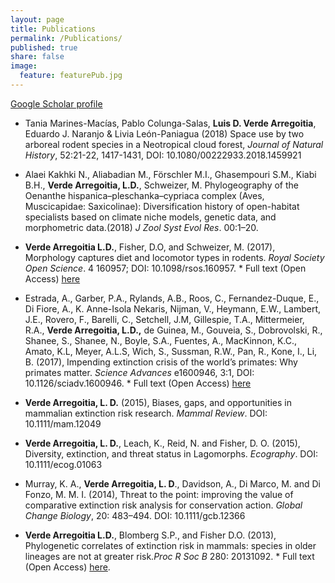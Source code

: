 ```yaml
---
layout: page
title: Publications
permalink: /Publications/
published: true
share: false
image: 
  feature: featurePub.jpg
---
```


[Google Scholar profile](https://scholar.google.com.au/citations?user=Ii0dP6kAAAAJ&hl=en)

+ Tania Marines-Macías, Pablo Colunga-Salas, **Luis D. Verde Arregoitia**, Eduardo J. Naranjo & Livia León-Paniagua (2018) Space use by two arboreal rodent species in a Neotropical cloud forest, _Journal of Natural History_, 52:21-22, 1417-1431, DOI: 10.1080/00222933.2018.1459921

+ Alaei Kakhki N., Aliabadian M., Förschler M.I., Ghasempouri S.M., Kiabi B.H., **Verde Arregoitia, L.D.**, Schweizer, M. Phylogeography of the Oenanthe hispanica–pleschanka–cypriaca complex (Aves, Muscicapidae: Saxicolinae): Diversification history of open-habitat specialists based on climate niche models, genetic data, and morphometric data.(2018) _J Zool Syst Evol Res_. 00:1–20. 

+ **Verde Arregoitia L.D.**, Fisher, D.O, and Schweizer, M. (2017), Morphology captures diet and locomotor types in rodents. _Royal Society Open Science_. 4 160957; DOI: 10.1098/rsos.160957. * Full text (Open Access) [here](http://rsos.royalsocietypublishing.org/content/4/1/160957)

+ Estrada, A., Garber, P.A., Rylands, A.B., Roos, C., Fernandez-Duque, E., Di Fiore, A., K. Anne-Isola Nekaris, Nijman, V., Heymann, E.W., Lambert, J.E., Rovero, F., Barelli, C., Setchell, J.M, Gillespie, T.A., Mittermeier, R.A., **Verde Arregoitia, L.D.,** de Guinea, M.,  Gouveia, S., Dobrovolski, R., Shanee, S., Shanee, N., Boyle, S.A., Fuentes, A., MacKinnon, K.C., Amato, K.L, Meyer, A.L.S, Wich, S., Sussman, R.W., Pan, R., Kone, I., Li, B. (2017), Impending extinction crisis of the world’s primates: Why primates matter. _Science Advances_ e1600946, 3:1, DOI: 10.1126/sciadv.1600946. * Full text (Open Access) [here](http://advances.sciencemag.org/content/3/1/e1600946)

+ **Verde Arregoitia, L. D.** (2015), Biases, gaps, and opportunities in mammalian extinction risk research. _Mammal Review_. DOI: 10.1111/mam.12049


+ **Verde Arregoitia, L. D.**, Leach, K., Reid, N. and Fisher, D. O. (2015), Diversity, extinction, and threat status in Lagomorphs. _Ecography_. DOI: 10.1111/ecog.01063


+ Murray, K. A., **Verde Arregoitia, L. D**., Davidson, A., Di Marco, M. and Di Fonzo, M. M. I. (2014), Threat to the point: improving the value of comparative extinction risk analysis for conservation action. _Global Change Biology_, 20: 483–494. DOI: 10.1111/gcb.12366


+ **Verde Arregoitia L.D.**, Blomberg S.P., and Fisher D.O. (2013), Phylogenetic correlates of extinction risk in mammals: species in older lineages are not at greater risk._Proc R Soc B_ 280: 20131092. * Full text (Open Access) [here](http://rspb.royalsocietypublishing.org/content/280/1765/20131092.short).
